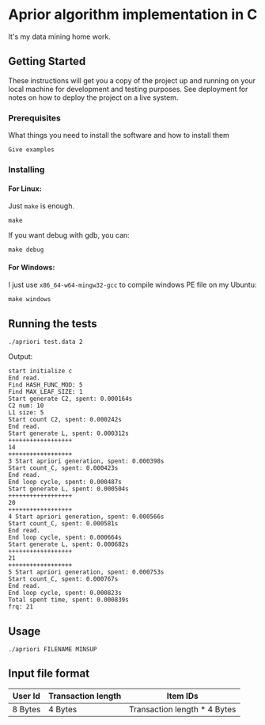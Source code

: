 # Aprior algorithm implementation in C

It's my data mining home work.

## Getting Started

These instructions will get you a copy of the project up and running on your local machine for development and testing purposes. See deployment for notes on how to deploy the project on a live system.

### Prerequisites

What things you need to install the software and how to install them


```
Give examples
```

### Installing

#### For Linux:

Just `make` is enough.

```
make
```

If you want debug with gdb, you can:

```
make debug
```

#### For Windows:

I just use `x86_64-w64-mingw32-gcc` to compile windows PE file on my Ubuntu:

```
make windows
```

## Running the tests

```
./apriori test.data 2
```

Output:

```
start initialize c
End read.
Find HASH_FUNC_MOD: 5
Find MAX_LEAF_SIZE: 1
Start generate C2, spent: 0.000164s
C2 num: 10
L1 size: 5
Start count C2, spent: 0.000242s
End read.
Start generate L, spent: 0.000312s
++++++++++++++++++
14
++++++++++++++++++
3 Start apriori generation, spent: 0.000398s
Start count_C, spent: 0.000423s
End read.
End loop cycle, spent: 0.000487s
Start generate L, spent: 0.000504s
++++++++++++++++++
20
++++++++++++++++++
4 Start apriori generation, spent: 0.000566s
Start count_C, spent: 0.000581s
End read.
End loop cycle, spent: 0.000664s
Start generate L, spent: 0.000682s
++++++++++++++++++
21
++++++++++++++++++
5 Start apriori generation, spent: 0.000753s
Start count_C, spent: 0.000767s
End read.
End loop cycle, spent: 0.000823s
Total spent time, spent: 0.000839s
frq: 21
```

## Usage

```
./apriori FILENAME MINSUP
```

## Input file format

| User Id | Transaction length | Item IDs                     |
|---------|--------------------|------------------------------|
| 8 Bytes | 4 Bytes            | Transaction length * 4 Bytes |
